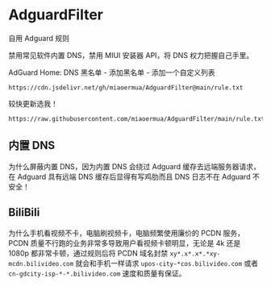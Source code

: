 # AdguardFilter

自用 Adguard 规则

禁用常见软件内置 DNS，禁用 MIUI 安装器 API，将 DNS 权力把握自己手里。

AdGuard Home: DNS 黑名单 - 添加黑名单 - 添加一个自定义列表 

```url
https://cdn.jsdelivr.net/gh/miaoermua/AdguardFilter@main/rule.txt
```

较快更新选我！

```url
https://raw.githubusercontent.com/miaoermua/AdguardFilter/main/rule.txt
```

## 内置 DNS

为什么屏蔽内置 DNS，因为内置 DNS 会绕过 Adguard 缓存去远端服务器请求，在 Adguard 具有远端 DNS 缓存后显得有写鸡肋而且 DNS 日志不在 Adguard 不安全！

## BiliBili

为什么手机看视频不卡，电脑刷视频卡，电脑频繁使用廉价的 PCDN 服务，PCDN 质量不行跑的业务非常多导致用户看视频卡顿明显，无论是 4k 还是 1080p 都非常卡顿，通过规则后将 PCDN 域名封禁 `xy*.x*.x*.*xy-mcdn.bilivideo.com` 就会和手机一样请求 `upos-city-*cos.bilivideo.com` 或者 `cn-gdcity-isp-*-*.bilivideo.com` 速度和质量有保证。